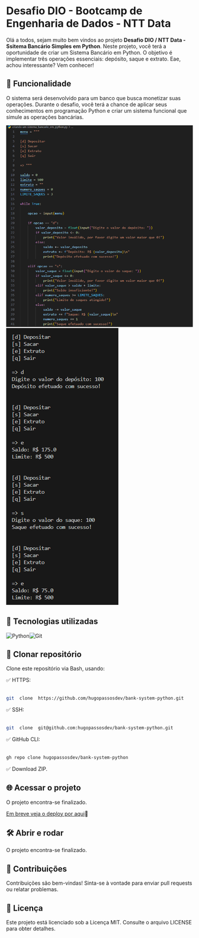 # Desafio DIO - Bootcamp de Engenharia de Dados - NTT Data

Olá a todos, sejam muito bem vindos ao projeto **Desafio DIO / NTT Data - Ssitema Bancário Simples em Python**. Neste projeto, você terá a oportunidade de criar um Sistema Bancário em Python. O objetivo é implementar três operações essenciais: depósito, saque e extrato. Eae, achou interessante? Vem conhecer!


## 🔨 Funcionalidade

O sistema será desenvolvido para um banco que busca monetizar suas operações. Durante o desafio, você terá a chance de aplicar seus conhecimentos em programação Python e criar um sistema funcional que simule as operações bancárias. 

![](./img/code.png)  
![](./img/bank_system.png)


## 🚀 Tecnologias utilizadas


![Python](https://img.shields.io/badge/Python-3776AB?style=for-the-badge&logo=python&logoColor=white)![Git](https://img.shields.io/badge/Git-F05032?style=for-the-badge&logo=git&logoColor=white)


## 📁 Clonar repositório

Clone este repositório via Bash, usando:

  

✅ HTTPS:

~~~~ bash

git  clone  https://github.com/hugopassosdev/bank-system-python.git

~~~~

✅ SSH:

~~~~ bash

git  clone  git@github.com:hugopassosdev/bank-system-python.git

~~~~

✅ GitHub CLI:

~~~~ bash

gh repo clone hugopassosdev/bank-system-python

~~~~

✅ Download ZIP.

  

## 🌐 Acessar o projeto

O projeto encontra-se finalizado.

[Em breve veja o deploy por aqui](https://banco-kappa.vercel.app/)🔗

  

## 🛠️ Abrir e rodar

O projeto encontra-se finalizado.

  

## 👥 Contribuições

Contribuições são bem-vindas! Sinta-se à vontade para enviar pull requests ou relatar problemas.

  

## 📄 Licença

Este projeto está licenciado sob a Licença MIT. Consulte o arquivo LICENSE para obter detalhes.